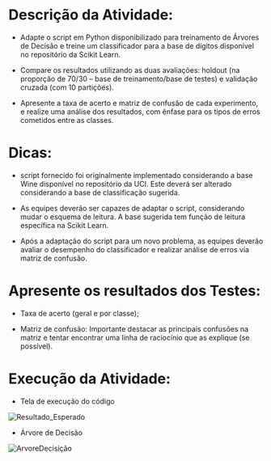 # Descrição da Atividade:

- Adapte  o  script  em  Python  disponibilizado  para  treinamento  de  Árvores  de  Decisão  e 
treine um classificador para a base de dígitos disponível no repositório da Scikit Learn.

- Compare os resultados utilizando as duas avaliações: holdout (na proporção de 70/30 – 
base de treinamento/base de testes) e validação cruzada (com 10 partições).

- Apresente a taxa de acerto e matriz de confusão de cada experimento, e realize uma análise dos 
resultados, com ênfase para os tipos de erros cometidos entre as classes.

# Dicas:

-   script  fornecido  foi  originalmente  implementado  considerando  a  base  Wine 
disponível no repositório da UCI. Este deverá ser alterado considerando  a base 
de  classificação  sugerida. 

- As  equipes  deverão  ser  capazes  de  adaptar  o  script, 
considerando mudar o esquema de leitura. A base sugerida tem função de leitura 
específica na Scikit Learn. 

- Após a adaptação do script para um novo problema, as equipes deverão avaliar 
o desempenho do classificador e realizar análise de erros via matriz de confusão.

# Apresente os resultados dos Testes:

- Taxa de acerto (geral e por classe);

- Matriz  de  confusão:  Importante  destacar  as  principais  confusões  na  matriz  e 
tentar encontrar uma linha de raciocínio que as explique (se possível).

# Execução da Atividade:

- Tela de execução do código

![Resultado_Esperado](https://user-images.githubusercontent.com/73480995/198842232-c0d8222e-3c32-4b62-9cc1-4f1750ae2ad2.PNG)

- Árvore de Decisão

![ArvoreDecisição](https://user-images.githubusercontent.com/73480995/198842343-ef38ea22-0b63-440f-96ca-18bdb5c16149.PNG)